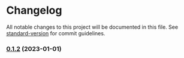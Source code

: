 # Changelog

All notable changes to this project will be documented in this file. See [standard-version](https://github.com/conventional-changelog/standard-version) for commit guidelines.

### [0.1.2](https://huitoutunao/huitoutunao/app-vue3-vite3/compare/v0.1.1...v0.1.2) (2023-01-01)
